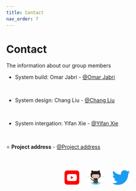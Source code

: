```yaml
---
title: Contact
nav_order: 7
---
```


# Contact 

The information about our group members

* System build: Omar Jabri - [@Omar Jabri](https://github.com/OmarJabri7)
<br />

* System design: Chang Liu - [@Chang Liu](https://github.com/Cliu1993)
<br />

* System intergation: Yifan Xie - [@Yifan Xie](https://github.com/Yifan-Xie)
<br />

⭐️ **Project address** - [@Project address](https://github.com/OmarJabri7/Cycle_Buddy)


<p align="center">
    <br />
    <br />
    <a href="https://www.youtube.com/channel/UC4mHw6LXU8YYIvdZxgI5Btw"><img height=40 src="images/Youtube_logo.png"></img></a>&nbsp;&nbsp;&nbsp;&nbsp;
    <a href=""><img height=40 src="images/Octocat.png"></img></a>&nbsp;&nbsp;&nbsp;&nbsp;
    <a href=""><img height=40 src="images/Twitter_logo.png"></img></a>&nbsp;&nbsp;&nbsp;&nbsp;
    <br /></ p>
